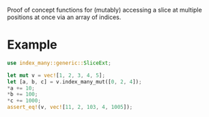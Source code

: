Proof of concept functions for (mutably) accessing a slice at multiple positions at once via an array of indices.

# Example

```rust
use index_many::generic::SliceExt;

let mut v = vec![1, 2, 3, 4, 5];
let [a, b, c] = v.index_many_mut([0, 2, 4]);
*a += 10;
*b += 100;
*c += 1000;
assert_eq!(v, vec![11, 2, 103, 4, 1005]);
```

